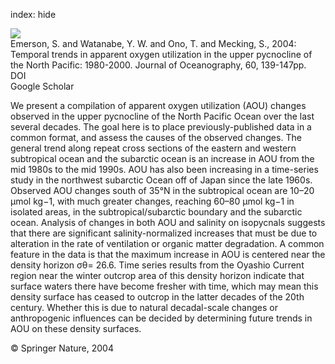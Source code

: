 index: hide

<div class="Citation">
    <div class="Citation-thumb CitationThumb-linked"  data-href="https://doi.org/10.1023/b:joce.0000038323.62130.a0">
      <img src="https://static.claimspace.cloud/climate-study-static/refs/thumbs/10/Emerson_et_al_2004-thumb.png" />
    </div>

  <div class="Citation-body">
    <div class="Citation-text">Emerson, S. and Watanabe, Y. W. and Ono, T. and Mecking, S., 2004: Temporal trends in apparent oxygen utilization in the upper pycnocline of the North Pacific: 1980-2000. <span class="Article-journal">Journal of Oceanography, </span><span class="Article-volume">60, </span>139-147pp.</div>
    <div class="Citation-links">
      <div class="CitationLink" data-href="https://doi.org/10.1023/b:joce.0000038323.62130.a0">
        <div class="CitationLink-icon CitationLink-Doi"></div>
        <div class="CitationLink-text">DOI</div>
      </div>
      <div class="CitationLink" data-href="https://scholar.google.com/scholar?q=10.1023/b:joce.0000038323.62130.a0">
        <div class="CitationLink-icon CitationLink-Scholar"></div>
        <div class="CitationLink-text">Google Scholar</div>
      </div>
    </div>
  </div>
</div>

We present a compilation of apparent oxygen utilization (AOU) changes observed in the upper pycnocline of the North Pacific Ocean over the last several decades. The goal here is to place previously-published data in a common format, and assess the causes of the observed changes. The general trend along repeat cross sections of the eastern and western subtropical ocean and the subarctic ocean is an increase in AOU from the mid 1980s to the mid 1990s. AOU has also been increasing in a time-series study in the northwest subarctic Ocean off of Japan since the late 1960s. Observed AOU changes south of 35°N in the subtropical ocean are 10–20 μmol kg−1, with much greater changes, reaching 60–80 μmol kg−1 in isolated areas, in the subtropical/subarctic boundary and the subarctic ocean. Analysis of changes in both AOU and salinity on isopycnals suggests that there are significant salinity-normalized increases that must be due to alteration in the rate of ventilation or organic matter degradation. A common feature in the data is that the maximum increase in AOU is centered near the density horizon σθ= 26.6. Time series results from the Oyashio Current region near the winter outcrop area of this density horizon indicate that surface waters there have become fresher with time, which may mean this density surface has ceased to outcrop in the latter decades of the 20th century. Whether this is due to natural decadal-scale changes or anthropogenic influences can be decided by determining future trends in AOU on these density surfaces.

<div class="Citation-copy">
&copy; Springer Nature, 2004
</div>